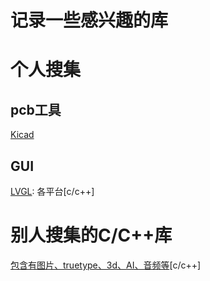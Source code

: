 # 记录一些感兴趣的库
# 个人搜集

  ## pcb工具
   [Kicad](https://github.com/KiCad)
  ## GUI
   [LVGL](https://github.com/littlevgl/lvgl):  各平台[c/c++]
# 别人搜集的C/C++库
  [包含有图片、truetype、3d、AI、音频等](https://github.com/nothings/single_file_libs)[c/c++]
 
